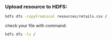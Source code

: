 ### Upload resource to HDFS: 

```bash
hdfs dfs -copyFromLocal resources/retails.csv /

```

check your file with command: 

```bash
hdfs dfs -ls /

```